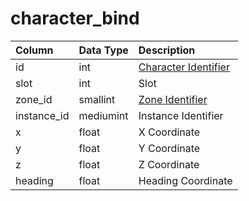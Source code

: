# character\_bind

| Column | Data Type | Description |
| :--- | :--- | :--- |
| id | int | [Character Identifier](character_data.md) |
| slot | int | Slot |
| zone\_id | smallint | [Zone Identifier](../../../../categories/zones/zone-list) |
| instance\_id | mediumint | Instance Identifier |
| x | float | X Coordinate |
| y | float | Y Coordinate |
| z | float | Z Coordinate |
| heading | float | Heading Coordinate |

